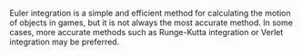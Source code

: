 Euler integration is a simple and efficient method for calculating the motion of objects in games, but it is not always the most accurate method. In some cases, more accurate methods such as Runge-Kutta integration or Verlet integration may be preferred.
